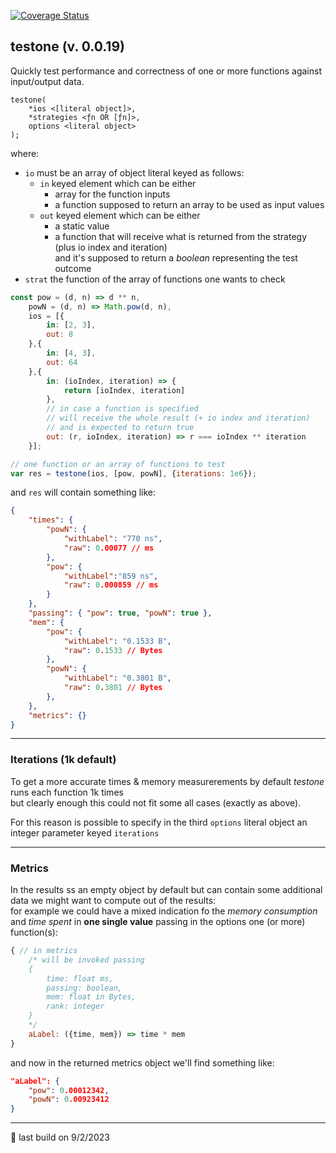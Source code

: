 [![Coverage Status](https://coveralls.io/repos/github/fedeghe/testone/badge.svg?branch=master)](https://coveralls.io/github/fedeghe/testone?branch=master)
## testone (v. 0.0.19)

Quickly test performance and correctness of one or more functions against input/output data.  

```
testone(
    *ios <[literal object]>,
    *strategies <ƒn OR [ƒn]>,
    options <literal object>
);
```
where:
- `io` must be an array of object literal keyed as follows:  
    - `in` keyed element which can be either
        - array for the function inputs 
        - a function supposed to return an array to be used as input values
    - `out` keyed element which can be either
        - a static value  
        - a function that will receive what is returned from the strategy (plus io index and iteration)  
        and it's supposed to return a _boolean_ representing the test outcome
- `strat` the function of the array of functions one wants to check


``` js 
const pow = (d, n) => d ** n,
    powN = (d, n) => Math.pow(d, n),
    ios = [{
        in: [2, 3],
        out: 8
    },{
        in: [4, 3],
        out: 64
    },{
        in: (ioIndex, iteration) => {
            return [ioIndex, iteration]
        },
        // in case a function is specified
        // will receive the whole result (+ io index and iteration)
        // and is expected to return true
        out: (r, ioIndex, iteration) => r === ioIndex ** iteration
    }];

// one function or an array of functions to test
var res = testone(ios, [pow, powN], {iterations: 1e6});
```

and `res` will contain something like: 

``` json 
{
    "times": {
        "powN": {
            "withLabel": "770 ns",
            "raw": 0.00077 // ms
        },
        "pow": {
            "withLabel":"859 ns",
            "raw": 0.000859 // ms
        }
    },
    "passing": { "pow": true, "powN": true },
    "mem": {
        "pow": {
            "withLabel": "0.1533 B",
            "raw": 0.1533 // Bytes
        },
        "powN": {
            "withLabel": "0.3801 B",
            "raw": 0.3801 // Bytes
        },
    },
    "metrics": {}
}
```

---
### Iterations (1k default)
To get a more accurate times & memory measurerements by default _testone_ runs each function 1k times  
but clearly enough this could not fit some all cases (exactly as above). 

For this reason is possible to specify in the third `options` literal object an integer parameter keyed `iterations`  

---
### Metrics

In the results ss an empty object by default but can contain some additional data we might want to compute out of the results:    
for example we could have a mixed indication fo the _memory consumption_ and _time spent_ in **one single value** passing in the options one (or more) function(s):
``` js
{ // in metrics
    /* will be invoked passing 
    {
        time: float ms,
        passing: boolean,
        mem: float in Bytes,
        rank: integer
    }
    */
    aLabel: ({time, mem}) => time * mem
}
```
and now in the returned metrics object we'll find something like:
``` json
"aLabel": {
    "pow": 0.00012342,
    "powN": 0.00923412
} 
```

---

🤟 last build on 9/2/2023  
